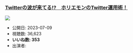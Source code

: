 ### [Twitterの波が来てる!?　ホリエモンのTwitter運用術！](https://www.youtube.com/watch?v=FTD4BGVEelw)
[![](https://img.youtube.com/vi/FTD4BGVEelw/sddefault.jpg)](https://www.youtube.com/watch?v=FTD4BGVEelw)
-   公開日: 2023-07-09
-   視聴数: 36,623
-   **いいね数: 353**
-   出演者: 
